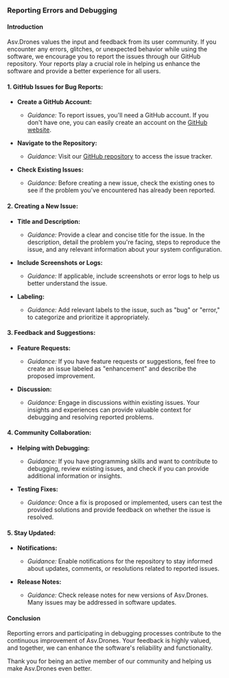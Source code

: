 ### Reporting Errors and Debugging

#### Introduction

Asv.Drones values the input and feedback from its user community. If you encounter any errors, glitches, or unexpected behavior while using the software, we encourage you to report the issues through our GitHub repository. Your reports play a crucial role in helping us enhance the software and provide a better experience for all users.

#### 1. **GitHub Issues for Bug Reports:**

   - **Create a GitHub Account:**
     - *Guidance:* To report issues, you'll need a GitHub account. If you don't have one, you can easily create an account on the [GitHub website](https://github.com/).

   - **Navigate to the Repository:**
     - *Guidance:* Visit our [GitHub repository](https://github.com/asv-soft/asv-drones) to access the issue tracker.

   - **Check Existing Issues:**
     - *Guidance:* Before creating a new issue, check the existing ones to see if the problem you've encountered has already been reported.

#### 2. **Creating a New Issue:**

   - **Title and Description:**
     - *Guidance:* Provide a clear and concise title for the issue. In the description, detail the problem you're facing, steps to reproduce the issue, and any relevant information about your system configuration.

   - **Include Screenshots or Logs:**
     - *Guidance:* If applicable, include screenshots or error logs to help us better understand the issue.

   - **Labeling:**
     - *Guidance:* Add relevant labels to the issue, such as "bug" or "error," to categorize and prioritize it appropriately.

#### 3. **Feedback and Suggestions:**

   - **Feature Requests:**
     - *Guidance:* If you have feature requests or suggestions, feel free to create an issue labeled as "enhancement" and describe the proposed improvement.

   - **Discussion:**
     - *Guidance:* Engage in discussions within existing issues. Your insights and experiences can provide valuable context for debugging and resolving reported problems.

#### 4. **Community Collaboration:**

   - **Helping with Debugging:**
     - *Guidance:* If you have programming skills and want to contribute to debugging, review existing issues, and check if you can provide additional information or insights.

   - **Testing Fixes:**
     - *Guidance:* Once a fix is proposed or implemented, users can test the provided solutions and provide feedback on whether the issue is resolved.

#### 5. **Stay Updated:**

   - **Notifications:**
     - *Guidance:* Enable notifications for the repository to stay informed about updates, comments, or resolutions related to reported issues.

   - **Release Notes:**
     - *Guidance:* Check release notes for new versions of Asv.Drones. Many issues may be addressed in software updates.

#### Conclusion

Reporting errors and participating in debugging processes contribute to the continuous improvement of Asv.Drones. Your feedback is highly valued, and together, we can enhance the software's reliability and functionality.

Thank you for being an active member of our community and helping us make Asv.Drones even better.